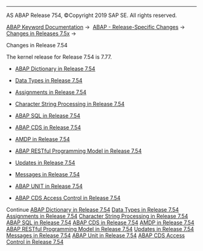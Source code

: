   

* * *

AS ABAP Release 754, ©Copyright 2019 SAP SE. All rights reserved.

[ABAP Keyword Documentation](javascript:call_link\('abenabap.htm'\)) →  [ABAP - Release-Specific Changes](javascript:call_link\('abennews.htm'\)) →  [Changes in Releases 7.5x](javascript:call_link\('abennews-75.htm'\)) → 

Changes in Release 7.54

The kernel release for Release 7.54 is 7.77.

-   [ABAP Dictionary in Release 7.54](javascript:call_link\('abennews-754-ddic.htm'\))
    
-   [Data Types in Release 7.54](javascript:call_link\('abennews-754-types.htm'\))
    
-   [Assignments in Release 7.54](javascript:call_link\('abennews-754-assignments.htm'\))
    
-   [Character String Processing in Release 7.54](javascript:call_link\('abennews-754-character_processing.htm'\))
    
-   [ABAP SQL in Release 7.54](javascript:call_link\('abennews-754-abap_sql.htm'\))
    
-   [ABAP CDS in Release 7.54](javascript:call_link\('abennews-754-abap_cds.htm'\))
    
-   [AMDP in Release 7.54](javascript:call_link\('abennews-754-amdp.htm'\))
    
-   [ABAP RESTful Programming Model in Release 7.54](javascript:call_link\('abennews-754-restful.htm'\))
    
-   [Updates in Release 7.54](javascript:call_link\('abennews-754-update.htm'\))
    
-   [Messages in Release 7.54](javascript:call_link\('abennews-754-messages.htm'\))
    
-   [ABAP UNIT in Release 7.54](javascript:call_link\('abennews-754-abap_unit.htm'\))
    
-   [ABAP CDS Access Control in Release 7.54](javascript:call_link\('abennews-754-cds_access_control.htm'\))
    

Continue
[ABAP Dictionary in Release 7.54](javascript:call_link\('abennews-754-ddic.htm'\))
[Data Types in Release 7.54](javascript:call_link\('abennews-754-types.htm'\))
[Assignments in Release 7.54](javascript:call_link\('abennews-754-assignments.htm'\))
[Character String Processing in Release 7.54](javascript:call_link\('abennews-754-character_processing.htm'\))
[ABAP SQL in Release 7.54](javascript:call_link\('abennews-754-abap_sql.htm'\))
[ABAP CDS in Release 7.54](javascript:call_link\('abennews-754-abap_cds.htm'\))
[AMDP in Release 7.54](javascript:call_link\('abennews-754-amdp.htm'\))
[ABAP RESTful Programming Model in Release 7.54](javascript:call_link\('abennews-754-restful.htm'\))
[Updates in Release 7.54](javascript:call_link\('abennews-754-update.htm'\))
[Messages in Release 7.54](javascript:call_link\('abennews-754-messages.htm'\))
[ABAP Unit in Release 7.54](javascript:call_link\('abennews-754-abap_unit.htm'\))
[ABAP CDS Access Control in Release 7.54](javascript:call_link\('abennews-754-cds_access_control.htm'\))